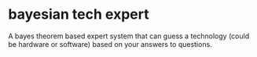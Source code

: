 # bayesian tech expert
 A bayes theorem based expert system that can guess a technology (could be hardware or software) based on your answers to questions.
